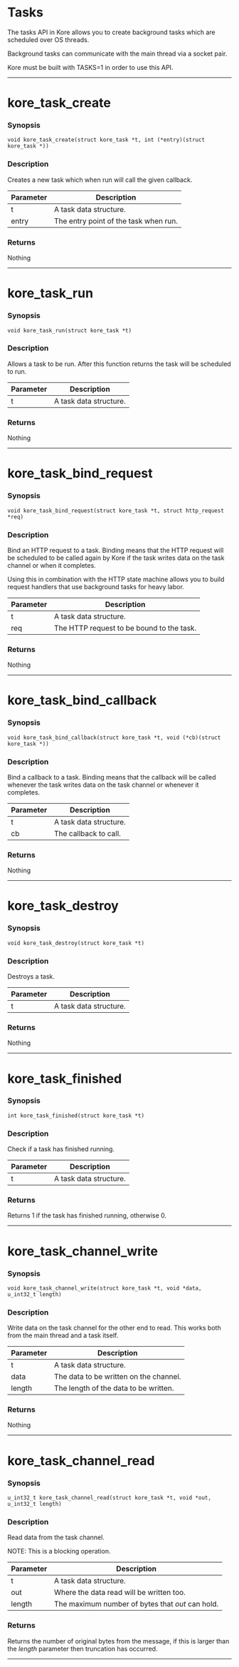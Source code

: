 # Tasks

The tasks API in Kore allows you to create background tasks which are scheduled over OS threads.

Background tasks can communicate with the main thread via a socket pair.

Kore must be built with TASKS=1 in order to use this API.

---

# kore_task_create
### Synopsis
```
void kore_task_create(struct kore_task *t, int (*entry)(struct kore_task *))
```
### Description
Creates a new task which when run will call the given callback.

| Parameter | Description |
| -- | -- |
| t | A task data structure. |
| entry | The entry point of the task when run. |

### Returns
Nothing

---
# kore_task_run
### Synopsis
```
void kore_task_run(struct kore_task *t)
```
### Description
Allows a task to be run. After this function returns the task will be scheduled to run.

| Parameter | Description |
| -- | -- |
| t | A task data structure. |

### Returns
Nothing

---
# kore_task_bind_request
### Synopsis
```
void kore_task_bind_request(struct kore_task *t, struct http_request *req)
```
### Description
Bind an HTTP request to a task. Binding means that the HTTP request will be scheduled to be called again by Kore if the task writes data on the task channel or when it completes.

Using this in combination with the HTTP state machine allows you to build request handlers that use background tasks for heavy labor.

| Parameter | Description |
| -- | -- |
| t | A task data structure. |
| req | The HTTP request to be bound to the task. |

### Returns
Nothing

---
# kore_task_bind_callback
### Synopsis
```
void kore_task_bind_callback(struct kore_task *t, void (*cb)(struct kore_task *))
```
### Description
Bind a callback to a task. Binding means that the callback will be called whenever the task writes data on the task channel or whenever it completes.

| Parameter | Description |
| -- | -- |
| t | A task data structure. |
| cb | The callback to call. |

### Returns
Nothing

---
# kore_task_destroy
### Synopsis
```
void kore_task_destroy(struct kore_task *t)
```
### Description
Destroys a task.

| Parameter | Description |
| -- | -- |
| t | A task data structure. |

### Returns
Nothing

---
# kore_task_finished
### Synopsis
```
int kore_task_finished(struct kore_task *t)
```
### Description
Check if a task has finished running.

| Parameter | Description |
| -- | -- |
| t | A task data structure. |

### Returns
Returns 1 if the task has finished running, otherwise 0.

---
# kore_task_channel_write
### Synopsis
```
void kore_task_channel_write(struct kore_task *t, void *data, u_int32_t length)
```
### Description
Write data on the task channel for the other end to read. This works both from the main thread and a task itself.

| Parameter | Description |
| -- | -- |
| t | A task data structure. |
| data | The data to be written on the channel. |
| length | The length of the data to be written. |

### Returns
Nothing

---

# kore_task_channel_read
### Synopsis
```
u_int32_t kore_task_channel_read(struct kore_task *t, void *out, u_int32_t length)
```
### Description
Read data from the task channel.

NOTE: This is a blocking operation.

| Parameter | Description |
| -- | -- |
| t | A task data structure. |
| out | Where the data read will be written too. |
| length | The maximum number of bytes that *out* can hold. |

### Returns
Returns the number of original bytes from the message, if this is larger than
the *length* parameter then truncation has occurred.

---
